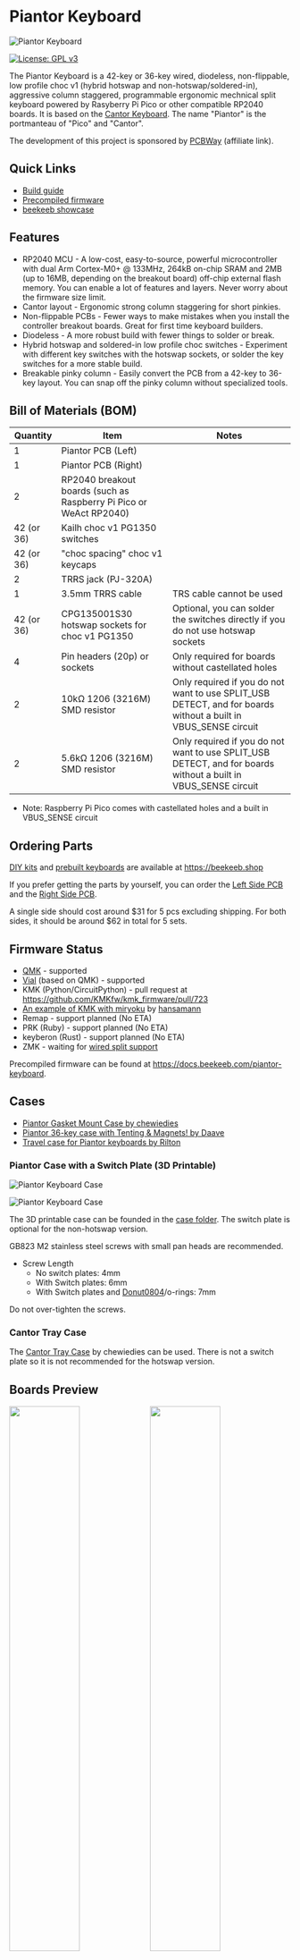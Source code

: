 # Piantor Keyboard

![Piantor Keyboard](docs/banner.jpg)

[![License: GPL v3](https://img.shields.io/badge/License-GPLv3-blue.svg)](https://www.gnu.org/licenses/gpl-3.0)

The Piantor Keyboard is a 42-key or 36-key wired, diodeless, non-flippable, low profile choc v1 (hybrid hotswap and non-hotswap/soldered-in), aggressive column staggered, programmable ergonomic mechnical split keyboard powered by Rasyberry Pi Pico or other compatible RP2040 boards. It is based on the [Cantor Keyboard](https://github.com/diepala/cantor). The name "Piantor" is the portmanteau of "Pico" and "Cantor".

The development of this project is sponsored by [PCBWay](https://pcbway.com/g/beekeeb) (affiliate link).

## Quick Links

* [Build guide](https://docs.beekeeb.com/piantor-keyboard#build-guide)
* [Precompiled firmware](https://docs.beekeeb.com/piantor-keyboard#precompiled-firmware)
* [beekeeb showcase](https://showcase.beekeeb.com/piantor-keyboard/)

## Features

* RP2040 MCU - A low-cost, easy-to-source, powerful microcontroller with dual Arm Cortex-M0+ @ 133MHz, 264kB on-chip SRAM and 2MB (up to 16MB, depending on the breakout board) off-chip external flash memory. You can enable a lot of features and layers. Never worry about the firmware size limit.
* Cantor layout - Ergonomic strong column staggering for short pinkies.
* Non-flippable PCBs - Fewer ways to make mistakes when you install the controller breakout boards. Great for first time keyboard builders.
* Diodeless - A more robust build with fewer things to solder or break.
* Hybrid hotswap and soldered-in low profile choc switches - Experiment with different key switches with the hotswap sockets, or solder the key switches for a more stable build.
* Breakable pinky column - Easily convert the PCB from a 42-key to 36-key layout. You can snap off the pinky column without specialized tools.

## Bill of Materials (BOM)

Quantity | Item | Notes
--- | --- | ---
1 | Piantor PCB (Left)
1 | Piantor PCB (Right)
2 | RP2040 breakout boards (such as Raspberry Pi Pico or WeAct RP2040)
42 (or 36) | Kailh choc v1 PG1350 switches
42 (or 36) | "choc spacing" choc v1 keycaps
2 | TRRS jack (PJ-320A)
1 | 3.5mm TRRS cable | TRS cable cannot be used
42 (or 36) | CPG135001S30 hotswap sockets for choc v1 PG1350 | Optional, you can solder the switches directly if you do not use hotswap sockets
4 | Pin headers (20p) or sockets  | Only required for boards without castellated holes
2 | 10kΩ 1206 (3216M) SMD resistor | Only required if you do not want to use SPLIT_USB DETECT, and for boards without a built in VBUS_SENSE circuit
2 | 5.6kΩ 1206 (3216M) SMD resistor | Only required if you do not want to use SPLIT_USB DETECT, and for boards without a built in VBUS_SENSE circuit

* Note: Raspberry Pi Pico comes with castellated holes and a built in VBUS_SENSE circuit

## Ordering Parts

[DIY kits](https://shop.beekeeb.com/product/piantor-keyboard-kit/) and [prebuilt keyboards](https://shop.beekeeb.com/product/pre-soldered-piantor-split-keyboard/) are available at https://beekeeb.shop

If you prefer getting the parts by yourself, you can order the [Left Side PCB](https://www.pcbway.com/project/shareproject/Piantor_Keyboard_Left_side_24a2937f.html) and the [Right Side PCB](https://www.pcbway.com/project/shareproject/Piantor_Keyboard_Right_side_7c5b31eb.html).

A single side should cost around $31 for 5 pcs excluding shipping. For both sides, it should be around $62 in total for 5 sets.

## Firmware Status

* [QMK](https://github.com/qmk/qmk_firmware) - supported
* [Vial](https://github.com/beekeeb/vial-qmk-piantor) (based on QMK) - supported
* KMK (Python/CircuitPython) - pull request at https://github.com/KMKfw/kmk_firmware/pull/723
* [An example of KMK with miryoku](https://github.com/hansamann/piantor_miryoku_mac) by [hansamann](https://github.com/hansamann)
* Remap - support planned (No ETA)
* PRK (Ruby) - support planned (No ETA)
* keyberon (Rust) - support planned (No ETA)
* ZMK - waiting for [wired split support](https://github.com/zmkfirmware/zmk/issues/1110)

Precompiled firmware can be found at https://docs.beekeeb.com/piantor-keyboard.

## Cases

* [Piantor Gasket Mount Case by chewiedies](https://www.printables.com/model/536044-piantor-gasket-mount-case)
* [Piantor 36-key case with Tenting & Magnets! by Daave](https://www.printables.com/model/381730-piantor-36-key-case-with-tenting-magnets)
* [Travel case for Piantor keyboards by Rilton](https://www.printables.com/model/558902-travel-case-for-piantor-keyboards)

### Piantor Case with a Switch Plate (3D Printable)

![Piantor Keyboard Case](case/top.jpg)

![Piantor Keyboard Case](case/side.jpg)

The 3D printable case can be founded in the [case folder](./case). The switch plate is optional for the non-hotswap version.

GB823 M2 stainless steel screws with small pan heads are recommended.

* Screw Length
  * No switch plates: 4mm
  * With Switch plates: 6mm
  * With Switch plates and [Donut0804](https://shop.beekeeb.com/product/donut-silicone-rubber-feet-and-pads-o-rings-washers-like/)/o-rings: 7mm

Do not over-tighten the screws.

### Cantor Tray Case

The [Cantor Tray Case](https://www.thingiverse.com/thing:5382705) by chewiedies can be used. There is not a switch plate so it is not recommended for the hotswap version.

## Boards Preview

<p>
<img src="docs/left-front.png" width="50%"/><img src="docs/right-front.png" width="50%"/>
</p>
<p>
<img src="docs/right-back.png" width="50%"/><img src="docs/left-back.png" width="50%"/>
</p>

## License

External symbols and footprints are not covered by the LICENSE in this repo.

* [Keebio-Parts.pretty](https://github.com/keebio/Keebio-Parts.pretty) is licensed under the MIT License.
* [keyswitches.pretty](https://github.com/daprice/keyswitches.pretty) is licensed under the Creative Commons Attribution-ShareAlike 4.0 International License.
* [KiCad-RP-Pico](https://github.com/ncarandini/KiCad-RP-Pico) is licensed under the TPCWare KiCad Library License.
## Sponsors

This open source hardware project is sponsored by

[<img src="docs/beekeeb.png" height="80" />](https://beekeeb.shop)
[<img src="docs/pcbway.png" height="80" />](https://pcbway.com/g/beekeeb)
